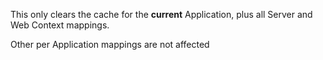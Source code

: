 This only clears the cache for the **current** Application, plus all Server and Web Context mappings. 

Other per Application mappings are not affected
